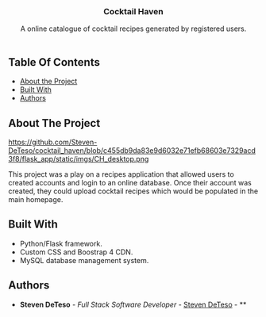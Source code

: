 <br/>
<p align="center">
  <h3 align="center">Cocktail Haven</h3>

  <p align="center">
    A online catalogue of cocktail recipes generated by registered users.
    <br/>
    <br/>
  </p>
</p>



## Table Of Contents

* [About the Project](#about-the-project)
* [Built With](#built-with)
* [Authors](#authors)

## About The Project

https://github.com/Steven-DeTeso/cocktail_haven/blob/c455db9da83e9d6032e71efb68603e7329acd3f8/flask_app/static/imgs/CH_desktop.png

This project was a play on a recipes application that allowed users to created accounts and login to an online database. Once their account was created, they could upload cocktail recipes which would be populated in the main homepage.

## Built With

- Python/Flask framework.
- Custom CSS and Boostrap 4 CDN.
- MySQL database management system.


## Authors

* **Steven DeTeso** - *Full Stack Software Developer* - [Steven DeTeso](https://www.linkedin.com/in/stevendeteso/) - **



